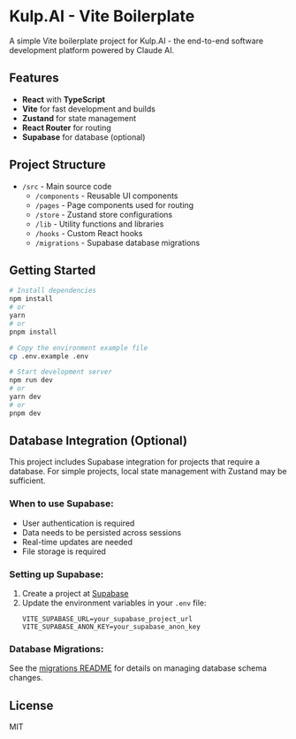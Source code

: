 # Kulp.AI - Vite Boilerplate

A simple Vite boilerplate project for Kulp.AI - the end-to-end software development platform powered by Claude AI.

## Features

- **React** with **TypeScript**
- **Vite** for fast development and builds
- **Zustand** for state management
- **React Router** for routing
- **Supabase** for database (optional)

## Project Structure

- `/src` - Main source code
  - `/components` - Reusable UI components
  - `/pages` - Page components used for routing
  - `/store` - Zustand store configurations
  - `/lib` - Utility functions and libraries
  - `/hooks` - Custom React hooks
  - `/migrations` - Supabase database migrations

## Getting Started

```bash
# Install dependencies
npm install
# or
yarn
# or
pnpm install

# Copy the environment example file
cp .env.example .env

# Start development server
npm run dev
# or
yarn dev
# or
pnpm dev
```

## Database Integration (Optional)

This project includes Supabase integration for projects that require a database. For simple projects, local state management with Zustand may be sufficient.

### When to use Supabase:

- User authentication is required
- Data needs to be persisted across sessions
- Real-time updates are needed
- File storage is required

### Setting up Supabase:

1. Create a project at [Supabase](https://supabase.com)
2. Update the environment variables in your `.env` file:
   ```
   VITE_SUPABASE_URL=your_supabase_project_url
   VITE_SUPABASE_ANON_KEY=your_supabase_anon_key
   ```

### Database Migrations:

See the [migrations README](src/migrations/README.md) for details on managing database schema changes.

## License

MIT
